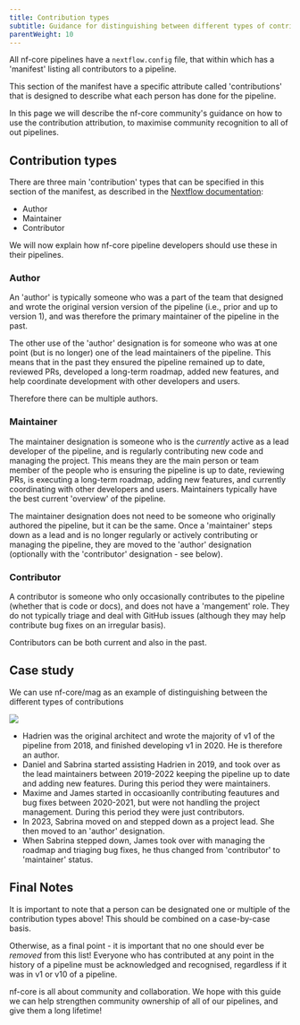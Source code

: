 ```yaml
---
title: Contribution types
subtitle: Guidance for distinguishing between different types of contributors to nf-core pipelines
parentWeight: 10
---
```


All nf-core pipelines have a `nextflow.config` file, that within which has a 'manifest' listing all contributors to a pipeline.

This section of the manifest have a specific attribute called 'contributions' that is designed to describe what each person has done for the pipeline.

In this page we will describe the nf-core community's guidance on how to use the contribution attribution, to maximise community recognition to all of out pipelines.

## Contribution types

There are three main 'contribution' types that can be specified in this section of the manifest, as described in the [Nextflow documentation](https://nextflow.io/docs/latest/reference/config.html#manifest):

- Author
- Maintainer
- Contributor

We will now explain how nf-core pipeline developers should use these in their pipelines.

### Author

An 'author' is typically someone who was a part of the team that designed and wrote the original version version of the pipeline (i.e., prior and up to version 1), and was therefore the primary maintainer of the pipeline in the past.

The other use of the 'author' designation is for someone who was at one point (but is no longer) one of the lead maintainers of the pipeline.
This means that in the past they ensured the pipeline remained up to date, reviewed PRs, developed a long-term roadmap, added new features, and help coordinate development with other developers and users.

Therefore there can be multiple authors.

### Maintainer

The maintainer designation is someone who is the _currently_ active as a lead developer of the pipeline, and is regularly contributing new code and managing the project.
This means they are the main person or team member of the people who is ensuring the pipeline is up to date, reviewing PRs, is executing a long-term roadmap, adding new features, and currently coordinating with other developers and users.
Maintainers typically have the best current 'overview' of the pipeline.

The maintainer designation does not need to be someone who originally authored the pipeline, but it can be the same.
Once a 'maintainer' steps down as a lead and is no longer regularly or actively contributing or managing the pipeline, they are moved to the 'author' designation (optionally with the 'contributor' designation - see below).

### Contributor

A contributor is someone who only occasionally contributes to the pipeline (whether that is code or docs), and does not have a 'mangement' role.
They do not typically triage and deal with GitHub issues (although they may help contribute bug fixes on an irregular basis).

Contributors can be both current and also in the past.

## Case study

We can use nf-core/mag as an example of distinguishing between the different types of contributions

![](@assets/images//mag_contributors_plot.png)

- Hadrien was the original architect and wrote the majority of v1 of the pipeline from 2018, and finished developing v1 in 2020. He is therefore an author.
- Daniel and Sabrina started assisting Hadrien in 2019, and took over as the lead maintainers between 2019-2022 keeping the pipeline up to date and adding new features. During this period they were maintainers.
- Maxime and James started in occasioanlly contributing feautures and bug fixes between 2020-2021, but were not handling the project management. During this period they were just contributors.
- In 2023, Sabrina moved on and stepped down as a project lead. She then moved to an 'author' designation.
- When Sabrina stepped down, James took over with managing the roadmap and triaging bug fixes, he thus changed from 'contributor' to 'maintainer' status.

## Final Notes

It is important to note that a person can be designated one or multiple of the contribution types above!
This should be combined on a case-by-case basis.

Otherwise, as a final point - it is important that no one should ever be _removed_ from this list!
Everyone who has contributed at any point in the history of a pipeline must be acknowledged and recognised, regardless if it was in v1 or v10 of a pipeline.

nf-core is all about community and collaboration.
We hope with this guide we can help strengthen community ownership of all of our pipelines, and give them a long lifetime!
